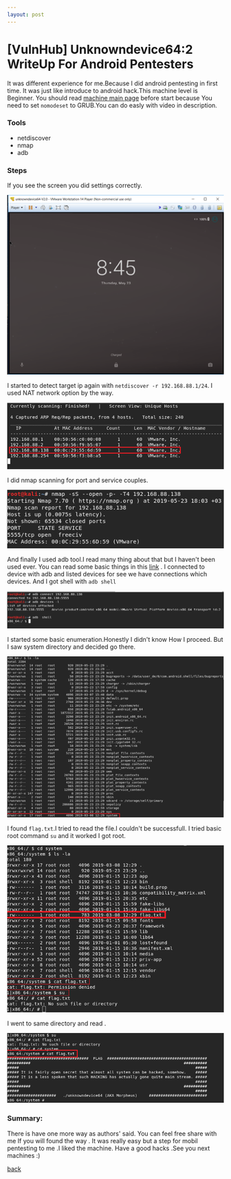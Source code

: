 ```yaml
---
layout: post
---
```



# [VulnHub] Unknowndevice64:2 WriteUp For Android Pentesters
It was different experience for me.Because I did android pentesting in first time. 
It was just like introduce to android hack.This machine level is Beginner.
You should read [machine main page](https://www.vulnhub.com/entry/unknowndevice64-2,297/) before start 
because You need to set `nomodeset` to GRUB.You can do easly with video in description. 

### Tools

* netdiscover
* nmap
* adb

### Steps

If you see the screen you did settings correctly. 

![android](/img/unknowndevices2/1.png)

I started to detect target ip again with `netdiscover -r 192.168.88.1/24`. I used NAT network option by the way.

![android](/img/unknowndevices2/2.png)

I did nmap scanning for port and service couples.

![android](/img/unknowndevices2/3.png)

And finally I used adb tool.I read many thing about that but I haven't been used ever.
You can read some basic things in this [link](https://developer.android.com/studio/command-line/adb) .
I connected  to device with adb and listed devices for see we have connections which devices.
And I got shell with `adb shell`

![android](/img/unknowndevices2/4.png)

I started some basic enumeration.Honestly I didn't know How I  proceed.
But I saw system directory and decided go there.

![android](/img/unknowndevices2/5.png)

I found `flag.txt`.I tried to read the file.I couldn't be successfull.
I tried basic root command `su` and it worked I got root.

![android](/img/unknowndevices2/6.png)

I went to same directory and read .

![android](/img/unknowndevices2/7.png)

### Summary:

There is have one more way as authors' said. You can feel free share with me If you will found the way .
It was really easy but a step for mobil pentesting to me .I liked the machine.
Have a good hacks .See you next machines :)

[back](./)